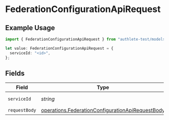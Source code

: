 # FederationConfigurationApiRequest

## Example Usage

```typescript
import { FederationConfigurationApiRequest } from "authlete-test/models/operations";

let value: FederationConfigurationApiRequest = {
  serviceId: "<id>",
};
```

## Fields

| Field                                                                                                                | Type                                                                                                                 | Required                                                                                                             | Description                                                                                                          |
| -------------------------------------------------------------------------------------------------------------------- | -------------------------------------------------------------------------------------------------------------------- | -------------------------------------------------------------------------------------------------------------------- | -------------------------------------------------------------------------------------------------------------------- |
| `serviceId`                                                                                                          | *string*                                                                                                             | :heavy_check_mark:                                                                                                   | A service ID.                                                                                                        |
| `requestBody`                                                                                                        | [operations.FederationConfigurationApiRequestBody](../../models/operations/federationconfigurationapirequestbody.md) | :heavy_minus_sign:                                                                                                   | N/A                                                                                                                  |